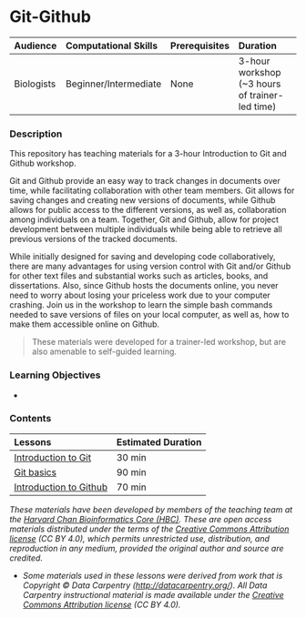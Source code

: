 # Git-Github

| Audience | Computational Skills | Prerequisites | Duration |
:----------|:----------|:----------|:----------|
| Biologists | Beginner/Intermediate | None | 3-hour workshop (~3 hours of trainer-led time)|

### Description

This repository has teaching materials for a 3-hour Introduction to Git and Github workshop. 

Git and Github provide an easy way to track changes in documents over time, while facilitating collaboration with other team members. Git allows for saving changes and creating new versions of documents, while Github allows for public access to the different versions, as well as, collaboration among individuals on a team. Together, Git and Github, allow for project development between multiple individuals while being able to retrieve all previous versions of the tracked documents. 

While initially designed for saving and developing code collaboratively, there are many advantages for using version control with Git and/or Github for other text files and substantial works such as articles, books, and dissertations. Also, since Github hosts the documents online, you never need to worry about losing your priceless work due to your computer crashing. Join us in the workshop to learn the simple bash commands needed to save versions of files on your local computer, as well as, how to make them accessible online on Github.

> These materials were developed for a trainer-led workshop, but are also amenable to self-guided learning.

### Learning Objectives

* 

### Contents

| Lessons            | Estimated Duration |
|:------------------------|:----------|
|[Introduction to Git]() | 30 min |
|[Git basics]() | 90 min |
|[Introduction to Github]() | 70 min |


*These materials have been developed by members of the teaching team at the [Harvard Chan Bioinformatics Core (HBC)](http://bioinformatics.sph.harvard.edu/). These are open access materials distributed under the terms of the [Creative Commons Attribution license](https://creativecommons.org/licenses/by/4.0/) (CC BY 4.0), which permits unrestricted use, distribution, and reproduction in any medium, provided the original author and source are credited.*

* *Some materials used in these lessons were derived from work that is Copyright © Data Carpentry (http://datacarpentry.org/). 
All Data Carpentry instructional material is made available under the [Creative Commons Attribution license](https://creativecommons.org/licenses/by/4.0/) (CC BY 4.0).*
